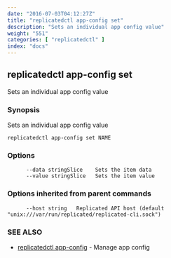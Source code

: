 ```yaml
---
date: "2016-07-03T04:12:27Z"
title: "replicatedctl app-config set"
description: "Sets an individual app config value"
weight: "551"
categories: [ "replicatedctl" ]
index: "docs"
---
```


## replicatedctl app-config set

Sets an individual app config value

### Synopsis


Sets an individual app config value

```
replicatedctl app-config set NAME
```

### Options

```
      --data stringSlice    Sets the item data
      --value stringSlice   Sets the item value
```

### Options inherited from parent commands

```
      --host string   Replicated API host (default "unix:///var/run/replicated/replicated-cli.sock")
```

### SEE ALSO
* [replicatedctl app-config](/docs/reference/replicatedctl/replicatedctl_app-config/)	 - Manage app config

